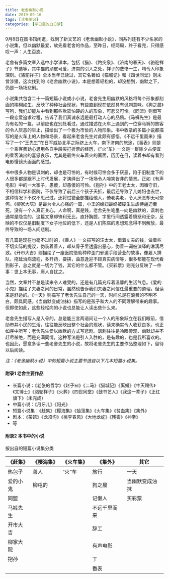 ```yaml
---
title: 老舍幽默小说
date: 2019-09-16
tags: [读书笔记]
categories: [平日里的白日梦]
---
```


9月8日在图书馆闲逛，找到了新文艺的《老舍幽默小说》，同系列还有不少名家的小说集，但以幽默最爱，故先看老舍的作品，至昨日，经两周，终于看完，只得感叹一声：人生百态。

老舍有多篇文章入选中小学课本，包括《猫》、《趵突泉》、《济南的春天》、《骆驼祥子》节选等，其中猫的顽皮可爱，济南的引人之处，祥子的悲惨一生，均令人印象深刻。《骆驼祥子》全本当年已读过，其它名著如《猫城记》和《四世同堂》则未曾涉猎，这次找到的《老舍幽默小说》，本是想着轻松的，却没想到，幽默之下，仍是一场场悲剧。

小说集共包含二十一篇短篇小说或小小说，老舍先生用幽默的风格将每个形象都刻画的栩栩如生，反映了种种社会现状，有些直到现在依然具有讽刺意味。《狗之晨》写狗，我们却能从中看到那些欺软怕硬的人的形象，可悲又可怜。《同盟》则借写一段恋爱追求过程，告诉了我们真诚永远是最打动人心的品质。《马裤先生》是最为有名的一篇，以前应也在别处看过，通过描述在火车上遇到的一位穿马裤的旅客的令人厌恶的举止，描绘出了一个极为市侩的人物形象。书中收录的多篇小说都描写的是火车上的人物和场景，看起来老舍先生对此颇有感悟，《不远千里而来》描写了一个“王先生”在日军威胁北平之际挤上火车，南下济南的旅途，《番表》则是一个乘客费劲心思用各自手段买打折票的经历，《“火”车》一文是一群除夕占便宜的乘客演出的喜怒哀乐，尤其是最终火车着火的画面，历历在目，读着书却有看到电影慢镜头画面的感觉。

书中很多人物是讽刺的，却也是可怜的，有时候可怜会多于厌恶，陷于旧制度下的人很多都是跟不上时代发展，才演绎出了一场场令人啼笑皆非的情景。正如《有声电影》中的一大家子，愚傻，却愚傻的可怜。《抱孙》中的王老太太，因循守旧，不相信科学和医院，不仅导致了前后三个孩子夭折，最后还导致了儿媳妇也去世，这种情况下不仅不思己过，还将过错全部推给他人，倚老卖老，令人厌恶却无可奈何。《柳家大院》是最为令人心痛的一篇，小王的媳妇最终被硬生生虐待逼迫至死，没有一个人真正关心，人命啊，真是贱，老舍先生笔墨一向是幽默的，讽刺也通常是隐含的，这篇文章却锋利无比，直抒胸臆，字里行间透露着愤怒和无奈，反映的不仅仅是旧制度下女子地位的低下，还是人们陈腐的思想观念得不到解放，最终导致的一场人间悲剧。

有几篇是现在也毫不过时的，《善人》一文描写的汪太太，借着丈夫的钱，做着些不切实际的提议，伪装着善人，却从骨子里透露出恶心，伪善一词被演绎的淋漓尽致。《开市大吉》则描绘了一座医院借助种种歪门邪道手段营业的故事，像雇人排队，拖延治病流程，多开药，要挟，曲意逢迎不顾真实病情等，很多都能在现代看到影子，总之就是一切为了钱，其它的什么都不管。《买彩票》则充分反映了一件事：世上本无事，庸人自扰之。

当然，文章并不总是读来令人难受的，还是有几篇充斥着温馨的生活气息。《爱的小鬼》描绘了夫妻之间的日常，虽然也告诉我们夫妻之间信任最重要的道理，但读来是舒适的。《一天》则描写了老舍先生自己的一天，时间总是在浪费的不明不白，颇具同感。《当幽默变成油抹》描写的是孩子和大人的不同理解带来的趣事。但即使如此，这些轻松向的小说也总能让人读出些什么来。

老舍先生描写人是入骨的，总是能三言两语间让一个人的形象跃立在我们眼前，借助市井小民的生活，往往能反映出整个社会的现状，读来确实令人收获良多。也正如序中所写：老舍先生爱以幽默的方式写悲剧。讽刺往往是冷眼旁观，幽默却并不赶尽杀绝，而是充满同情，这种写法是引人入胜的，是有趣的，也是我所喜欢的。也因此，愿意多读一些老舍先生的小说，故将老舍先生的主要作品整理如下，留待以后阅读。

*注：《老舍幽默小说》中的短篇小说主要节选自以下几本短篇小说集。*

#### 附录1 老舍主要作品

- 长篇小说：《老张的哲学》《赵子曰》《二马》《猫城记》《离婚》《牛天赐传》《文博士》《骆驼祥子》《火葬》《四世同堂》《鼓书艺人》《我这一辈子》《正红旗下》（未完成）
- 中篇小说：《月牙儿》《阳光》
- 短篇小说集：《赶集》《樱海集》《蛤藻集》《火车集》《贫血集》《集外》
- 剧本：《茶馆》《龙须沟》《桃李春风》《大地龙蛇》《残雾》《神拳》
- 等

#### 附录2 本书中的小说

按出自的短篇小说集分类

| 《赶集》 | 《樱海集》 | 《火车集》 | 《集外》     | 其它           |
| -------- | ---------- | ---------- | ------------ | -------------- |
| 热包子   | 善人       | “火”车     | 旅行         | 一天           |
| 爱的小鬼 | 柳屯的     |            | 狗之晨       | 当幽默变成油抹 |
| 同盟     |            |            | 记懒人       | 买彩票         |
| 马裤先生 |            |            | 不远千里而来 |                |
| 开市大吉 |            |            | 辞工         |                |
| 柳家大院 |            |            | 有声电影     |                |
| 抱孙     |            |            | 丁           |                |
|          |            |            | 番表         |                |
